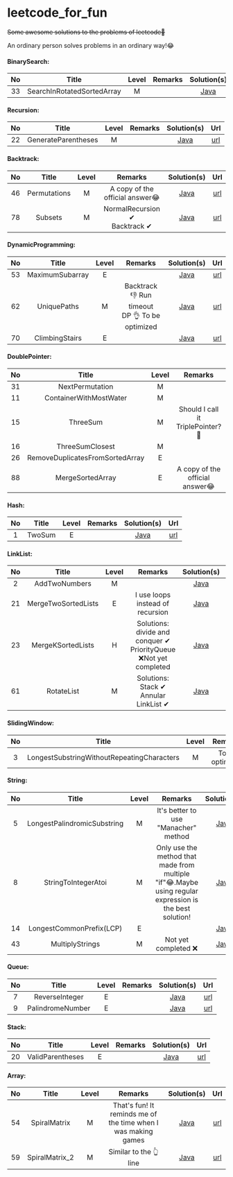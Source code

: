 # leetcode_for_fun
~~Some awesome solutions to the problems of leetcode🏃‍~~

An ordinary person solves problems in an ordinary way!😂

#### **BinarySearch:**

|  No  |           Title            | Level | Remarks |                         Solution(s)                          |                             Url                              |
| :--: | :------------------------: | :---: | :-----: | :----------------------------------------------------------: | :----------------------------------------------------------: |
|  33  | SearchInRotatedSortedArray |   M   |         | [Java](https://github.com/cwjokaka/leetcode_for_fun/blob/master/Java/src/com/company/medium/Q_0033_SearchInRotatedSortedArray.java) | [url](https://leetcode-cn.com/problems/search-in-rotated-sorted-array/) |

#### Recursion:

|  No  |        Title        | Level | Remarks |                         Solution(s)                          |                             Url                              |
| :--: | :-----------------: | :---: | :-----: | :----------------------------------------------------------: | :----------------------------------------------------------: |
|  22  | GenerateParentheses |   M   |         | [Java](https://github.com/cwjokaka/leetcode_for_fun/blob/master/Java/src/com/company/medium/Q_0022_GenerateParentheses.java) | [url](https://leetcode-cn.com/problems/generate-parentheses/) |

#### Backtrack:

|  No  |        Title        | Level | Remarks |                         Solution(s)                          |                             Url                              |
| :--: | :-----------------: | :---: | :-----: | :----------------------------------------------------------: | :----------------------------------------------------------: |
|  46  | Permutations |   M   | A copy of the official answer😂 | [Java](https://github.com/cwjokaka/leetcode_for_fun/blob/master/Java/src/com/company/medium/Q_0046_Permutations.java) | [url](https://leetcode-cn.com/problems/permutations/) |
| 78 | Subsets | M | NormalRecursion ✔<br />Backtrack ✔ | [Java](https://github.com/cwjokaka/leetcode_for_fun/blob/master/Java/src/com/company/medium/Q_0078_Subsets.java) | [url](https://leetcode-cn.com/problems/subsets/) |

#### DynamicProgramming:

|  No  |        Title        | Level | Remarks |                         Solution(s)                          |                             Url                              |
| :--: | :-----------------: | :---: | :-----: | :----------------------------------------------------------: | :----------------------------------------------------------: |
|  53  | MaximumSubarray |   E   |         | [Java](https://github.com/cwjokaka/leetcode_for_fun/blob/master/Java/src/com/company/easy/Q_0053_MaximumSubarray.java) | [url](https://leetcode-cn.com/problems/maximum-subarray/) |
| 62 | UniquePaths | M | Backtrack 👎 Run timeout<br />DP 👌 To be optimized | [Java](https://github.com/cwjokaka/leetcode_for_fun/blob/master/Java/src/com/company/medium/Q_0062_UniquePaths.java) | [url](https://leetcode-cn.com/problems/unique-paths/) |
| 70 | ClimbingStairs | E |  | [Java](https://github.com/cwjokaka/leetcode_for_fun/blob/master/Java/src/com/company/easy/Q_0070_ClimbingStairs.java) | [url](https://leetcode-cn.com/problems/climbing-stairs/) |


#### DoublePointer:

|  No  |              Title              | Level |             Remarks              |                         Solution(s)                          |                             Url                              |
| :--: | :-----------------------------: | :---: | :------------------------------: | :----------------------------------------------------------: | :----------------------------------------------------------: |
|  31  |         NextPermutation         |   M   |                                  | [Java](https://github.com/cwjokaka/leetcode_for_fun/blob/master/Java/src/com/company/medium/Q_0031_NextPermutation.java) |  [url](https://leetcode-cn.com/problems/next-permutation/)   |
|  11  |     ContainerWithMostWater      |   M   |                                  | [Java](https://github.com/cwjokaka/leetcode_for_fun/blob/master/Java/src/com/company/medium/Q_0011_ContainerWithMostWater.java) | [url](https://leetcode-cn.com/problems/container-with-most-water/) |
|  15  |            ThreeSum             |   M   | Should I call it TriplePointer?🧐 | [Java](https://github.com/cwjokaka/leetcode_for_fun/blob/master/Java/src/com/company/medium/Q_0015_ThreeSum.java) |        [url](https://leetcode-cn.com/problems/3sum/)         |
|  16  |         ThreeSumClosest         |   M   |                                  | [Java](https://github.com/cwjokaka/leetcode_for_fun/blob/master/Java/src/com/company/medium/Q_0016_ThreeSumClosest.java) |    [url](https://leetcode-cn.com/problems/3sum-closest/)     |
|  26  | RemoveDuplicatesFromSortedArray |   E   |                                  | [Java](https://github.com/cwjokaka/leetcode_for_fun/blob/master/Java/src/com/company/medium/Q_0026_RemoveDuplicatesFromSortedArray.java) | [url](https://leetcode-cn.com/problems/remove-duplicates-from-sorted-array/) |
|  88  |        MergeSortedArray         |   E   |  A copy of the official answer😂  | [Java](https://github.com/cwjokaka/leetcode_for_fun/blob/master/Java/src/com/company/medium/Q_0088_MergeSortedArray.java) | [url](https://leetcode-cn.com/problems/merge-sorted-array/)  |

#### Hash:

|  No  | Title  | Level | Remarks |                         Solution(s)                          |                       Url                        |
| :--: | :----: | :---: | :-----: | :----------------------------------------------------------: | :----------------------------------------------: |
|  1   | TwoSum |   E   |         | [Java](https://github.com/cwjokaka/leetcode_for_fun/blob/master/Java/src/com/company/easy/Q_0001_TwoSum.java) | [url](https://leetcode-cn.com/problems/two-sum/) |

#### LinkList:

|  No  |        Title        | Level |                           Remarks                            |                         Solution(s)                          |                             Url                              |
| :--: | :-----------------: | :---: | :----------------------------------------------------------: | :----------------------------------------------------------: | :----------------------------------------------------------: |
|  2   |    AddTwoNumbers    |   M   |                                                              | [Java](https://github.com/cwjokaka/leetcode_for_fun/blob/master/Java/src/com/company/medium/Q_0002_AddTwoNumbers.java) |   [url](https://leetcode-cn.com/problems/add-two-numbers/)   |
|  21  | MergeTwoSortedLists |   E   |               I use loops instead of recursion               | [Java](https://github.com/cwjokaka/leetcode_for_fun/blob/master/Java/src/com/company/easy/Q_0021_MergeTwoSortedLists.java) | [url](https://leetcode-cn.com/problems/merge-two-sorted-lists/) |
|  23  |  MergeKSortedLists  |   H   | Solutions: <br />divide and conquer ✔<br />PriorityQueue ❌Not yet completed | [Java](https://github.com/cwjokaka/leetcode_for_fun/blob/master/Java/src/com/company/hard/Q_0023_MergeKSortedLists.java) | [url](https://leetcode-cn.com/problems/merge-k-sorted-lists/) |
|  61  |     RotateList      |   M   |       Solutions:<br /> Stack ✔<br />Annular LinkList ✔       | [Java](https://github.com/cwjokaka/leetcode_for_fun/blob/master/Java/src/com/company/medium/Q_0061_RotateList.java) |     [url](https://leetcode-cn.com/problems/rotate-list/)     |


#### SlidingWindow:

|  No  |                   Title                    | Level |     Remarks     |                         Solution(s)                          |                             Url                              |
| :--: | :----------------------------------------: | :---: | :-------------: | :----------------------------------------------------------: | :----------------------------------------------------------: |
|  3   | LongestSubstringWithoutRepeatingCharacters |   M   | To be optimized | [Java](https://github.com/cwjokaka/leetcode_for_fun/blob/master/Java/src/com/company/medium/Q_0003_LongestSubstringWithoutRepeatingCharacters.java) | [url](https://leetcode-cn.com/problems/longest-substring-without-repeating-characters/) |

#### String:

|  No  |            Title            | Level |                           Remarks                            |                         Solution(s)                          |                             Url                              |
| :--: | :-------------------------: | :---: | :----------------------------------------------------------: | :----------------------------------------------------------: | :----------------------------------------------------------: |
|  5   | LongestPalindromicSubstring |   M   |             It's better to use "Manacher" method             | [Java](https://github.com/cwjokaka/leetcode_for_fun/blob/master/Java/src/com/company/medium/Q_0005_LongestPalindromicSubstring.java) | [url](https://leetcode-cn.com/problems/longest-palindromic-substring/) |
|  8   |     StringToIntegerAtoi     |   M   | Only use the method that made from multiple "if"😂.Maybe using regular expression is the best solution! | [Java](https://github.com/cwjokaka/leetcode_for_fun/blob/master/Java/src/com/company/medium/Q_0008_StringToIntegerAtoi.java) | [url](https://leetcode-cn.com/problems/string-to-integer-atoi/) |
|  14  |  LongestCommonPrefix(LCP)   |   E   |                                                              | [Java](https://github.com/cwjokaka/leetcode_for_fun/blob/master/Java/src/com/company/easy/Q_0014_LongestCommonPrefix.java) | [url](https://leetcode-cn.com/problems/longest-common-prefix/) |
|  43  |       MultiplyStrings       |   M   |                     Not yet completed ❌                      | [Java](https://github.com/cwjokaka/leetcode_for_fun/blob/master/Java/src/com/company/medium/Q_0043_MultiplyStrings.java) |  [url](https://leetcode-cn.com/problems/multiply-strings/)   |

#### Queue:

|  No  |      Title       | Level | Remarks |                         Solution(s)                          |                            Url                             |
| :--: | :--------------: | :---: | :-----: | :----------------------------------------------------------: | :--------------------------------------------------------: |
|  7   |  ReverseInteger  |   E   |         | [Java](https://github.com/cwjokaka/leetcode_for_fun/blob/master/Java/src/com/company/easy/Q_0007_ReverseInteger.java) |  [url](https://leetcode-cn.com/problems/reverse-integer/)  |
|  9   | PalindromeNumber |   E   |         | [Java](https://github.com/cwjokaka/leetcode_for_fun/blob/master/Java/src/com/company/easy/Q_0009_PalindromeNumber.java) | [url](https://leetcode-cn.com/problems/palindrome-number/) |

#### Stack:

|  No  |      Title       | Level | Remarks |                         Solution(s)                          |                            Url                             |
| :--: | :--------------: | :---: | :-----: | :----------------------------------------------------------: | :--------------------------------------------------------: |
|  20  | ValidParentheses |   E   |         | [Java](https://github.com/cwjokaka/leetcode_for_fun/blob/master/Java/src/com/company/easy/Q_0020_ValidParentheses.java) | [url](https://leetcode-cn.com/problems/valid-parentheses/) |

#### Array:

|  No  |     Title      | Level |                           Remarks                            |                         Solution(s)                          |                            Url                            |
| :--: | :------------: | :---: | :----------------------------------------------------------: | :----------------------------------------------------------: | :-------------------------------------------------------: |
|  54  |  SpiralMatrix  |   M   | That's fun! It reminds me of the time when I was making games | [Java](https://github.com/cwjokaka/leetcode_for_fun/blob/master/Java/src/com/company/medium/Q_0054_SpiralMatrix.java) |  [url](https://leetcode-cn.com/problems/spiral-matrix/)   |
|  59  | SpiralMatrix_2 |   M   |                    Similar to the 👆 line                     | [Java](https://github.com/cwjokaka/leetcode_for_fun/blob/master/Java/src/com/company/medium/Q_0059_SpiralMatrix_2.java) | [url](https://leetcode-cn.com/problems/spiral-matrix-ii/) |

